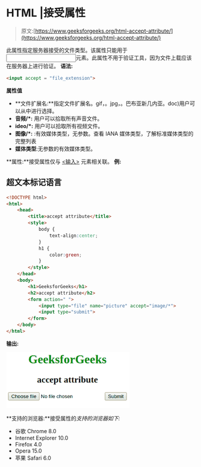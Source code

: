 # HTML |接受属性

> 原文:[https://www.geeksforgeeks.org/html-accept-attribute/](https://www.geeksforgeeks.org/html-accept-attribute/)

此属性指定服务器接受的文件类型。该属性只能用于<input>元素。此属性不用于验证工具，因为文件上载应该在服务器上进行验证。
**语法:**

```html
<input accept = "file_extension"> 
```

**属性值**

*   **文件扩展名:**指定文件扩展名。gif，。jpg，。巴布亚新几内亚。doc)用户可以从中进行选择。
*   **音频/*:** 用户可以拾取所有声音文件。
*   **ideo/*:** 用户可以拾取所有视频文件。
*   **图像/*:** :有效媒体类型，无参数。查看 IANA 媒体类型，了解标准媒体类型的完整列表
*   **媒体类型**:无参数的有效媒体类型。

**属性:**接受属性仅与 [<输入>](https://www.geeksforgeeks.org/html-input-accept-attribute/?ref=rp) 元素相关联。
**例:**

## 超文本标记语言

```html
<!DOCTYPE html>
<html>
    <head>
        <title>accept attribute</title>
        <style>
            body {
                text-align:center;
            }
            h1 {
                color:green;
            }
        </style>
    </head>
    <body>
        <h1>GeeksforGeeks</h1>
        <h2>accept attribute</h2>
        <form action=" ">
            <input type="file" name="picture" accept="image/*">
            <input type="submit">
        </form>
    </body>
</html>                   
```

**输出:**

![](img/5b57f4e79cf18e612d4725124f1097ca.png)

**支持的浏览器:**接受属性的*支持的浏览器如下:*

*   谷歌 Chrome 8.0
*   Internet Explorer 10.0
*   Firefox 4.0
*   Opera 15.0
*   苹果 Safari 6.0